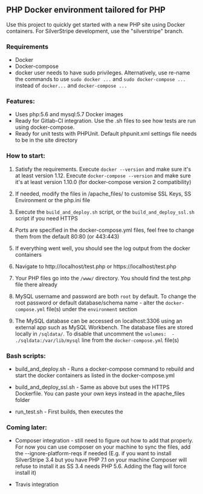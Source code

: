 ## PHP Docker environment tailored for PHP

Use this project to quickly get started with a new PHP site using Docker containers. For SilverStripe development, use the "silverstripe" branch.

### Requirements

* Docker
* Docker-compose
* docker user needs to have sudo privileges. Alternatively, use re-name the commands to use `sudo docker ...` and `sudo docker-compose ...` instead of `docker...` and `docker-compose ...`

### Features:

* Uses php:5.6 and mysql:5.7 Docker images
* Ready for Gitlab-CI integration. Use the .sh files to see how tests are run using docker-compose.
* Ready for unit tests with PHPUnit. Default phpunit.xml settings file needs to be in the site directory

### How to start:

1. Satisfy the requirements. Execute `docker --version` and make sure it's at least version 1.12. Execute `docker-compose --version` and make sure it's at least version 1.10.0 (for docker-compose version 2 compatibility)

2. If needed, modify the files in /apache_files/ to customise SSL Keys, SS Environment or the php.ini file

3. Execute the `build_and_deploy.sh` script, or the `build_and_deploy_ssl.sh` script if you need HTTPS

4. Ports are specified in the docker-compose.yml files, feel free to change them from the default 80:80 (or 443:443)

5. If everything went well, you should see the log output from the docker containers

6. Navigate to http://localhost/test.php or https://localhost/test.php

7. Your PHP files go into the `/www/` directory. You should find the test.php file there already

8. MySQL username and password are both `root` by default. To change the root password or default database/schema name - alter the `docker-compose.yml` file(s) under the `environment` section

9. The MySQL database can be accessed on localhost:3306 using an external app such as MySQL Workbench. The database files are stored locally in `/sqldata/`. To disable that uncomment the `volumes:  - ./sqldata:/var/lib/mysql` line from the `docker-compose.yml` file(s)

### Bash scripts:

* build_and_deploy.sh - Runs a docker-compose command to rebuild and start the docker containers as listed in the docker-compose.yml 

* build_and_deploy_ssl.sh - Same as above but uses the HTTPS Dockerfile. You can paste your own keys instead in the apache_files folder

* run_test.sh - First builds, then executes the 

### Coming later: 

* Composer integration - still need to figure out how to add that properly. For now you can use composer on your machine to sync the files, add the --ignore-platform-reqs if needed (E.g. if you want to install SilverStripe 3.4 but you have PHP 7.1 on your machine Composer will refuse to install it as SS 3.4 needs PHP 5.6. Adding the flag will force install it)

* Travis integration